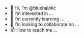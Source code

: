 - 👋 Hi, I’m @bluehalollc
- 👀 I’m interested in ...
- 🌱 I’m currently learning ...
- 💞️ I’m looking to collaborate on ...
- 📫 How to reach me ...

<!---
bluehalollc/bluehalollc is a ✨ special ✨ repository because its `README.md` (this file) appears on your GitHub profile.
You can click the Preview link to take a look at your changes.
--->
